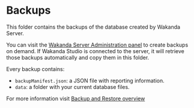 # Backups

This folder contains the backups of the database created by Wakanda Server.

You can visit the [Wakanda Server Administration panel](http://127.0.0.1:8080/) to create backups on demand. If Wakanda Studio is connected to the server, it will retrieve those backups automatically and copy them in this folder.

Every backup contains:

- `backupManifest.json`: a JSON file with reporting information.
- `data`: a folder with your current database files.


For more information visit [Backup and Restore overview](http://doc.wakanda.org/home2.en.html#/Wakanda/0.Beta/Backup-and-Restore-Overview.300-965803.en.html)